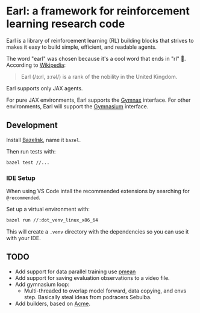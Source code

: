 # Earl: a framework for reinforcement learning research code

Earl is a library of reinforcement learning (RL) building blocks that strives to makes it easy to build simple, efficient, and readable agents.

The word "earl" was chosen because it's a cool word that ends in "rl" 🙂. According to [Wikipedia](https://en.wikipedia.org/wiki/Earl):

> Earl (/ɜːrl, ɜːrəl/) is a rank of the nobility in the United Kingdom.

Earl supports only JAX agents.

For pure JAX environments, Earl supports the [Gymnax](https://github.com/RobertTLange/gymnax/blob/main/gymnax/environments/environment.py) interface.
For other environments, Earl will support the [Gymnasium](https://gymnasium.farama.org/api/env/) interface.

## Development

Install [Bazelisk](https://github.com/bazelbuild/bazelisk/blob/master/README.md), name it `bazel`.

Then run tests with:

```sh
bazel test //...
```

### IDE Setup

When using VS Code intall the recommended extensions by searching for `@recommended`.

Set up a virtual environment with:

```sh
bazel run //:dot_venv_linux_x86_64
```

This will create a `.venv` directory with the dependencies so you can use it with your IDE.



## TODO

- Add support for data parallel training use [pmean](https://astralord.github.io/posts/exploring-parallel-strategies-with-jax/#data-parallelism)
- Add support for saving evaluation observations to a video file.
- Add gymnasium loop:
  - Multi-threaded to overlap model forward, data copying, and envs step. Basically steal ideas from podracers Sebulba.
- Add builders, based on [Acme](https://github.com/google-deepmind/acme/blob/master/acme/agents/jax/builders.py).
